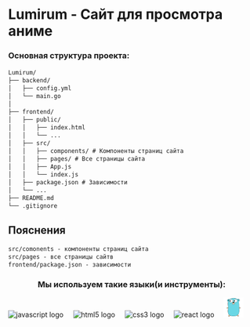 # Lumirum - Сайт для просмотра аниме

### Основная структура проекта:
```
Lumirum/
├── backend/
│   ├── config.yml
│   └── main.go
│
├── frontend/
│   ├── public/
│   │   ├── index.html
│   │   └── ...
│   ├── src/
│   │   ├── components/ # Компоненты страниц сайта
│   │   ├── pages/ # Все страницы сайта
│   │   ├── App.js
│   │   └── index.js
│   ├── package.json # Зависимости
│   └── ...
├── README.md
└── .gitignore
```

## Пояснения
```
src/comonents - компоненты страниц сайта
src/pages - все страницы сайтв
frontend/package.json - зависимости
```




<h3 align="center">Мы используем такие языки(и инструменты):</h3>
<div align="left">
  <img src="https://cdn.jsdelivr.net/gh/devicons/devicon/icons/javascript/javascript-original.svg" height="40" alt="javascript logo"  />
  <img width="12" />
  <img src="https://cdn.jsdelivr.net/gh/devicons/devicon/icons/html5/html5-original.svg" height="40" alt="html5 logo"  />
  <img width="12" />
  <img src="https://cdn.jsdelivr.net/gh/devicons/devicon/icons/css3/css3-original.svg" height="40" alt="css3 logo"  />
  <img width="12" />
  <img src="https://cdn.jsdelivr.net/gh/devicons/devicon/icons/react/react-original.svg" height="40" alt="react logo"  />
  <img width="12" />
  <img src="https://raw.githubusercontent.com/devicons/devicon/master/icons/go/go-original.svg" alt="go" height="40"/>
  <img width="12" />
